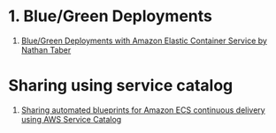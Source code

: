 
# 1. Blue/Green Deployments

1. [Blue/Green Deployments with Amazon Elastic Container Service by Nathan Taber](https://aws.amazon.com/blogs/compute/bluegreen-deployments-with-amazon-ecs/)

# Sharing using service catalog

1. [Sharing automated blueprints for Amazon ECS continuous delivery using AWS Service Catalog](https://aws.amazon.com/blogs/compute/sharing-automated-blueprints-for-amazon-ecs-continuous-delivery-using-aws-service-catalog/)
